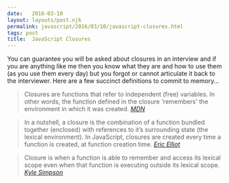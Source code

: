 ```yaml
---
date:   2016-03-10
layout: layouts/post.njk
permalink: javascript/2016/03/10/javascript-closures.html
tags: post
title:  JavaScript Closures
---
```


You can guarantee you will be asked about closures in an interview and if you are anything like me then you know what they are and how to use them (as you use them every day) but you forgot or cannot articulate it back to the interviewer. Here are a few succinct definitions to commit to memory...


> Closures are functions that refer to independent (free) variables. In other words, the function defined in the closure 'remembers' the environment in which it was created.
<cite>[MDN](https://developer.mozilla.org/en/docs/Web/JavaScript/Closures)</cite>

> In a nutshell, a closure is the combination of a function bundled together (enclosed) with references to it’s surrounding state (the lexical environment). In JavaScript, closures are created every time a function is created, at function creation time.
<cite>[Eric Elliot](https://medium.com/javascript-scene/master-the-javascript-interview-what-is-a-closure-b2f0d2152b36#.b5xs2c1kj)</cite>

> Closure is when a function is able to remember and access its lexical scope even when that function is executing outside its lexical scope.
<cite>[Kyle Simpson](https://github.com/getify/You-Dont-Know-JS/blob/master/scope%20&%20closures/ch5.md)</cite>